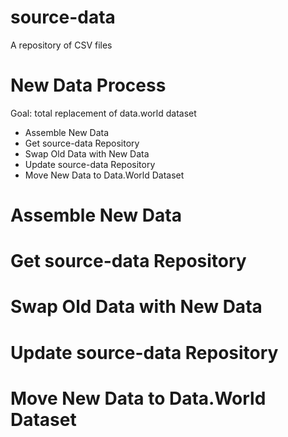 # source-data
A repository of CSV files

# New Data Process
Goal: total replacement of data.world dataset

* Assemble New Data
* Get source-data Repository
* Swap Old Data with New Data
* Update source-data Repository
* Move New Data to Data.World Dataset

# Assemble New Data

# Get source-data Repository

# Swap Old Data with New Data

# Update source-data Repository

# Move New Data to Data.World Dataset
